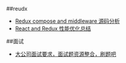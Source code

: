 ##reudx
- [Redux compose and middleware 源码分析](https://github.com/asd0102433/redux-learn/issues/1)
- [React and Redux 性能优化总结](https://github.com/asd0102433/blog/issues/2)



##面试
- [大公司面试要求，面试题资源整合，刷题吧](https://github.com/asd0102433/blog/blob/master/%E5%89%8D%E7%AB%AF/%E9%9D%A2%E8%AF%95.md)
